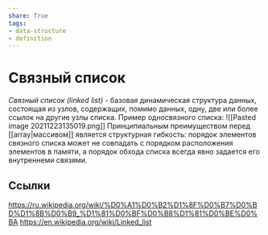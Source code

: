 ```yaml
---
share: True
tags: 
- data-structure
- definition
---
```

# Связный список
*Связный список (linked list)* - базовая динамическая структура данных, состоящая из узлов, содержащих, помимо данных, одну, две или более ссылок на другие узлы списка. Пример односвязного списка:
![[Pasted image 20211223135019.png]]
Принципиальным преимуществом перед [[array|массивом]] является структурная гибкость: порядок элементов связного списка может не совпадать с порядком расположения элементов в памяти, а порядок обхода списка всегда явно задается его внутреннеми связями.

## Ссылки
https://ru.wikipedia.org/wiki/%D0%A1%D0%B2%D1%8F%D0%B7%D0%BD%D1%8B%D0%B9_%D1%81%D0%BF%D0%B8%D1%81%D0%BE%D0%BA
https://en.wikipedia.org/wiki/Linked_list